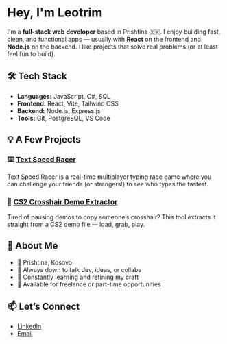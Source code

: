# Hey, I'm Leotrim 

I'm a **full-stack web developer** based in Prishtina 🇽🇰. I enjoy building fast, clean, and functional apps — usually with **React** on the frontend and **Node.js** on the backend. I like projects that solve real problems (or at least feel fun to build).

## 🛠️ Tech Stack

- **Languages:** JavaScript, C#, SQL  
- **Frontend:** React, Vite, Tailwind CSS  
- **Backend:** Node.js, Express.js  
- **Tools:** Git, PostgreSQL, VS Code  

## 💡 A Few Projects

### ⌨️ [Text Speed Racer](https://textspeedracer.netlify.app/)  
Text Speed Racer is a real-time multiplayer typing race game where you can challenge your friends (or strangers!) to see who types the fastest.


### 🎯 [CS2 Crosshair Demo Extractor](https://github.com/leotrimhaliti/demo-crosshair-code)
Tired of pausing demos to copy someone’s crosshair? This tool extracts it straight from a CS2 demo file — load, grab, play.


## 📌 About Me

- 📍 Prishtina, Kosovo  
- 💬 Always down to talk dev, ideas, or collabs  
- 🎯 Constantly learning and refining my craft  
- 🤝 Available for freelance or part-time opportunities  

## 📫 Let’s Connect

- [LinkedIn](https://linkedin.com/in/leotrimhaliti)
- [Email](mailto:leotrimhaliti@gmail.com)

